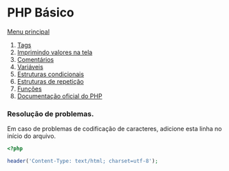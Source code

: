 # PHP Básico

[Menu principal](https://bitbucket.org/devs-operandbr/operand-is-cool/src/master/README.md)

1. [Tags](https://bitbucket.org/devs-operandbr/operand-is-cool/src/master/PHP-basico/Tags.md)
2. [Imprimindo valores na tela](https://bitbucket.org/devs-operandbr/operand-is-cool/src/master/PHP-basico/ImprimindoEmTela.md)
3. [Comentários](https://bitbucket.org/devs-operandbr/operand-is-cool/src/master/PHP-basico/Comentarios.md)
4. [Variáveis](https://bitbucket.org/devs-operandbr/operand-is-cool/src/master/PHP-basico/Variaveis.md)
5. [Estruturas condicionais](https://bitbucket.org/devs-operandbr/operand-is-cool/src/master/PHP-basico/EstruturasCondicionais.md)
6. [Estruturas de repetição](https://bitbucket.org/devs-operandbr/operand-is-cool/src/master/PHP-basico/EstruturasRepeticao.md)
7. [Funções](https://bitbucket.org/devs-operandbr/operand-is-cool/src/master/PHP-basico/Funcoes.md)
8. [Documentação oficial do PHP](http://php.net/)

### Resolução de problemas.

Em caso de problemas de codificação de caracteres, adicione esta linha no início do arquivo.
```php
<?php

header('Content-Type: text/html; charset=utf-8');
```

